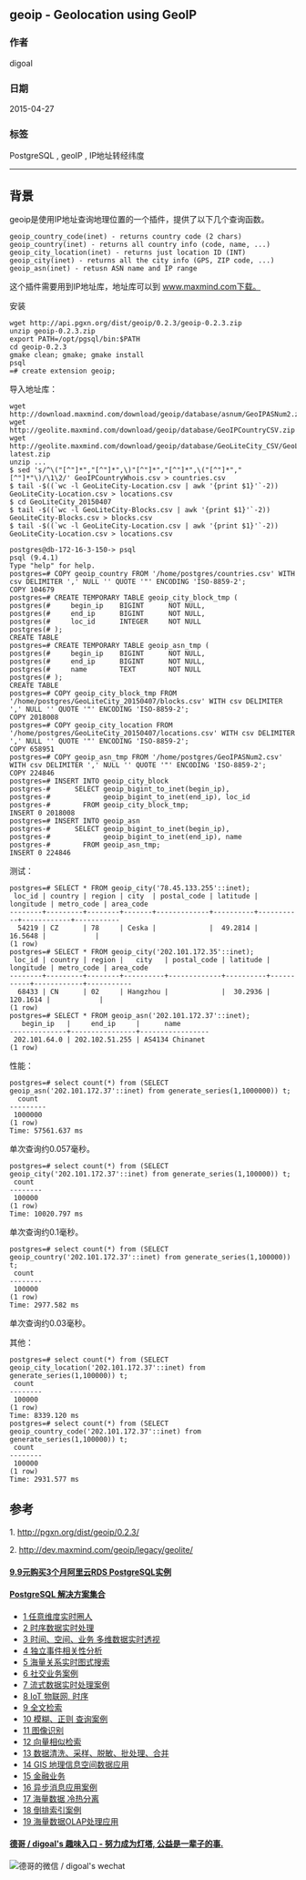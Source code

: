 ## geoip - Geolocation using GeoIP  
                         
### 作者        
digoal        
        
### 日期         
2015-04-27        
          
### 标签        
PostgreSQL , geoIP , IP地址转经纬度    
                    
----                    
                     
## 背景        
geoip是使用IP地址查询地理位置的一个插件，提供了以下几个查询函数。  
  
```  
geoip_country_code(inet) - returns country code (2 chars)  
geoip_country(inet) - returns all country info (code, name, ...)  
geoip_city_location(inet) - returns just location ID (INT)  
geoip_city(inet) - returns all the city info (GPS, ZIP code, ...)  
geoip_asn(inet) - retusn ASN name and IP range  
```  
  
这个插件需要用到IP地址库，地址库可以到 www.maxmind.com下载。  
  
安装  
  
```  
wget http://api.pgxn.org/dist/geoip/0.2.3/geoip-0.2.3.zip  
unzip geoip-0.2.3.zip  
export PATH=/opt/pgsql/bin:$PATH  
cd geoip-0.2.3  
gmake clean; gmake; gmake install  
psql  
=# create extension geoip;  
```  
  
导入地址库：  
  
```  
wget http://download.maxmind.com/download/geoip/database/asnum/GeoIPASNum2.zip  
wget http://geolite.maxmind.com/download/geoip/database/GeoIPCountryCSV.zip  
wget http://geolite.maxmind.com/download/geoip/database/GeoLiteCity_CSV/GeoLiteCity-latest.zip  
unzip ...  
$ sed 's/^\("[^"]*","[^"]*",\)"[^"]*","[^"]*",\("[^"]*","[^"]*"\)/\1\2/' GeoIPCountryWhois.csv > countries.csv  
$ tail -$((`wc -l GeoLiteCity-Location.csv | awk '{print $1}'`-2)) GeoLiteCity-Location.csv > locations.csv  
$ cd GeoLiteCity_20150407  
$ tail -$((`wc -l GeoLiteCity-Blocks.csv | awk '{print $1}'`-2)) GeoLiteCity-Blocks.csv > blocks.csv  
$ tail -$((`wc -l GeoLiteCity-Location.csv | awk '{print $1}'`-2)) GeoLiteCity-Location.csv > locations.csv  
  
postgres@db-172-16-3-150-> psql  
psql (9.4.1)  
Type "help" for help.  
postgres=# COPY geoip_country FROM '/home/postgres/countries.csv' WITH csv DELIMITER ',' NULL '' QUOTE '"' ENCODING 'ISO-8859-2';  
COPY 104679  
postgres=# CREATE TEMPORARY TABLE geoip_city_block_tmp (  
postgres(#     begin_ip    BIGINT      NOT NULL,  
postgres(#     end_ip      BIGINT      NOT NULL,  
postgres(#     loc_id      INTEGER     NOT NULL  
postgres(# );  
CREATE TABLE  
postgres=# CREATE TEMPORARY TABLE geoip_asn_tmp (  
postgres(#     begin_ip    BIGINT      NOT NULL,  
postgres(#     end_ip      BIGINT      NOT NULL,  
postgres(#     name        TEXT        NOT NULL  
postgres(# );  
CREATE TABLE  
postgres=# COPY geoip_city_block_tmp FROM '/home/postgres/GeoLiteCity_20150407/blocks.csv' WITH csv DELIMITER ',' NULL '' QUOTE '"' ENCODING 'ISO-8859-2';  
COPY 2018008  
postgres=# COPY geoip_city_location FROM '/home/postgres/GeoLiteCity_20150407/locations.csv' WITH csv DELIMITER ',' NULL '' QUOTE '"' ENCODING 'ISO-8859-2';  
COPY 658951  
postgres=# COPY geoip_asn_tmp FROM '/home/postgres/GeoIPASNum2.csv' WITH csv DELIMITER ',' NULL '' QUOTE '"' ENCODING 'ISO-8859-2';  
COPY 224846  
postgres=# INSERT INTO geoip_city_block  
postgres-#      SELECT geoip_bigint_to_inet(begin_ip),  
postgres-#             geoip_bigint_to_inet(end_ip), loc_id  
postgres-#        FROM geoip_city_block_tmp;  
INSERT 0 2018008  
postgres=# INSERT INTO geoip_asn  
postgres-#      SELECT geoip_bigint_to_inet(begin_ip),  
postgres-#             geoip_bigint_to_inet(end_ip), name  
postgres-#        FROM geoip_asn_tmp;  
INSERT 0 224846  
```  
  
测试：  
  
```  
postgres=# SELECT * FROM geoip_city('78.45.133.255'::inet);  
 loc_id | country | region | city  | postal_code | latitude | longitude | metro_code | area_code   
--------+---------+--------+-------+-------------+----------+-----------+------------+-----------  
  54219 | CZ      | 78     | Ceska |             |  49.2814 |   16.5648 |            |            
(1 row)  
postgres=# SELECT * FROM geoip_city('202.101.172.35'::inet);  
 loc_id | country | region |   city   | postal_code | latitude | longitude | metro_code | area_code   
--------+---------+--------+----------+-------------+----------+-----------+------------+-----------  
  68433 | CN      | 02     | Hangzhou |             |  30.2936 |  120.1614 |            |            
(1 row)  
postgres=# SELECT * FROM geoip_asn('202.101.172.37'::inet);  
   begin_ip   |     end_ip     |      name         
--------------+----------------+-----------------  
 202.101.64.0 | 202.102.51.255 | AS4134 Chinanet  
(1 row)  
```  
  
性能：  
  
```  
postgres=# select count(*) from (SELECT geoip_asn('202.101.172.37'::inet) from generate_series(1,1000000)) t;  
  count    
---------  
 1000000  
(1 row)  
Time: 57561.637 ms  
```  
  
单次查询约0.057毫秒。  
  
```  
postgres=# select count(*) from (SELECT geoip_city('202.101.172.37'::inet) from generate_series(1,100000)) t;  
 count    
--------  
 100000  
(1 row)  
Time: 10020.797 ms  
```  
  
单次查询约0.1毫秒。  
  
```  
postgres=# select count(*) from (SELECT geoip_country('202.101.172.37'::inet) from generate_series(1,100000)) t;  
 count    
--------  
 100000  
(1 row)  
Time: 2977.582 ms  
```  
  
单次查询约0.03毫秒。  
  
其他：  
  
```  
postgres=# select count(*) from (SELECT geoip_city_location('202.101.172.37'::inet) from generate_series(1,100000)) t;  
 count    
--------  
 100000  
(1 row)  
Time: 8339.120 ms  
postgres=# select count(*) from (SELECT geoip_country_code('202.101.172.37'::inet) from generate_series(1,100000)) t;  
 count    
--------  
 100000  
(1 row)  
Time: 2931.577 ms  
```  
  
## 参考  
1\. http://pgxn.org/dist/geoip/0.2.3/  
  
2\. http://dev.maxmind.com/geoip/legacy/geolite/  
  
  
  
  
  
  
  
  
  
  
  
  
  
  
  
  
  
  
  
  
  
  
  
  
  
  
  
  
  
  
  
  
  
  
  
  
  
  
  
  
  
  
  
  
  
  
  
  
  
  
  
  
  
  
  
#### [9.9元购买3个月阿里云RDS PostgreSQL实例](https://www.aliyun.com/database/postgresqlactivity "57258f76c37864c6e6d23383d05714ea")
  
  
#### [PostgreSQL 解决方案集合](https://yq.aliyun.com/topic/118 "40cff096e9ed7122c512b35d8561d9c8")
- [1 任意维度实时圈人](https://yq.aliyun.com/topic/118 "40cff096e9ed7122c512b35d8561d9c8")
- [2 时序数据实时处理](https://yq.aliyun.com/topic/118 "40cff096e9ed7122c512b35d8561d9c8")
- [3 时间、空间、业务 多维数据实时透视](https://yq.aliyun.com/topic/118 "40cff096e9ed7122c512b35d8561d9c8")
- [4 独立事件相关性分析](https://yq.aliyun.com/topic/118 "40cff096e9ed7122c512b35d8561d9c8")
- [5 海量关系实时图式搜索](https://yq.aliyun.com/topic/118 "40cff096e9ed7122c512b35d8561d9c8")
- [6 社交业务案例](https://yq.aliyun.com/topic/118 "40cff096e9ed7122c512b35d8561d9c8")
- [7 流式数据实时处理案例](https://yq.aliyun.com/topic/118 "40cff096e9ed7122c512b35d8561d9c8")
- [8 IoT 物联网, 时序](https://yq.aliyun.com/topic/118 "40cff096e9ed7122c512b35d8561d9c8")
- [9 全文检索](https://yq.aliyun.com/topic/118 "40cff096e9ed7122c512b35d8561d9c8")
- [10 模糊、正则 查询案例](https://yq.aliyun.com/topic/118 "40cff096e9ed7122c512b35d8561d9c8")
- [11 图像识别](https://yq.aliyun.com/topic/118 "40cff096e9ed7122c512b35d8561d9c8")
- [12 向量相似检索](https://yq.aliyun.com/topic/118 "40cff096e9ed7122c512b35d8561d9c8")
- [13 数据清洗、采样、脱敏、批处理、合并](https://yq.aliyun.com/topic/118 "40cff096e9ed7122c512b35d8561d9c8")
- [14 GIS 地理信息空间数据应用](https://yq.aliyun.com/topic/118 "40cff096e9ed7122c512b35d8561d9c8")
- [15 金融业务](https://yq.aliyun.com/topic/118 "40cff096e9ed7122c512b35d8561d9c8")
- [16 异步消息应用案例](https://yq.aliyun.com/topic/118 "40cff096e9ed7122c512b35d8561d9c8")
- [17 海量数据 冷热分离](https://yq.aliyun.com/topic/118 "40cff096e9ed7122c512b35d8561d9c8")
- [18 倒排索引案例](https://yq.aliyun.com/topic/118 "40cff096e9ed7122c512b35d8561d9c8")
- [19 海量数据OLAP处理应用](https://yq.aliyun.com/topic/118 "40cff096e9ed7122c512b35d8561d9c8")
  
  
#### [德哥 / digoal's 趣味入口 - 努力成为灯塔, 公益是一辈子的事.](https://github.com/digoal/blog/blob/master/README.md "22709685feb7cab07d30f30387f0a9ae")
  
  
![德哥的微信 / digoal's wechat](../pic/digoal_weixin.jpg "f7ad92eeba24523fd47a6e1a0e691b59")
  
